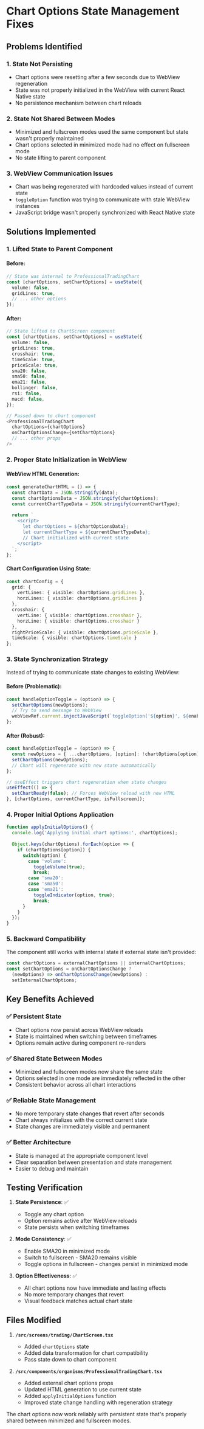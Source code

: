 # Chart Options State Management Fixes

## Problems Identified

### 1. **State Not Persisting**
- Chart options were resetting after a few seconds due to WebView regeneration
- State was not properly initialized in the WebView with current React Native state
- No persistence mechanism between chart reloads

### 2. **State Not Shared Between Modes**
- Minimized and fullscreen modes used the same component but state wasn't properly maintained
- Chart options selected in minimized mode had no effect on fullscreen mode
- No state lifting to parent component

### 3. **WebView Communication Issues**
- Chart was being regenerated with hardcoded values instead of current state
- `toggleOption` function was trying to communicate with stale WebView instances
- JavaScript bridge wasn't properly synchronized with React Native state

## Solutions Implemented

### 1. **Lifted State to Parent Component**

#### Before:
```typescript
// State was internal to ProfessionalTradingChart
const [chartOptions, setChartOptions] = useState({
  volume: false,
  gridLines: true,
  // ... other options
});
```

#### After:
```typescript
// State lifted to ChartScreen component
const [chartOptions, setChartOptions] = useState({
  volume: false,
  gridLines: true,
  crosshair: true,
  timeScale: true,
  priceScale: true,
  sma20: false,
  sma50: false,
  ema21: false,
  bollinger: false,
  rsi: false,
  macd: false,
});

// Passed down to chart component
<ProfessionalTradingChart
  chartOptions={chartOptions}
  onChartOptionsChange={setChartOptions}
  // ... other props
/>
```

### 2. **Proper State Initialization in WebView**

#### WebView HTML Generation:
```typescript
const generateChartHTML = () => {
  const chartData = JSON.stringify(data);
  const chartOptionsData = JSON.stringify(chartOptions);
  const currentChartTypeData = JSON.stringify(currentChartType);
  
  return `
    <script>
      let chartOptions = ${chartOptionsData};
      let currentChartType = ${currentChartTypeData};
      // Chart initialized with current state
    </script>
  `;
};
```

#### Chart Configuration Using State:
```typescript
const chartConfig = {
  grid: {
    vertLines: { visible: chartOptions.gridLines },
    horzLines: { visible: chartOptions.gridLines }
  },
  crosshair: {
    vertLine: { visible: chartOptions.crosshair },
    horzLine: { visible: chartOptions.crosshair }
  },
  rightPriceScale: { visible: chartOptions.priceScale },
  timeScale: { visible: chartOptions.timeScale }
};
```

### 3. **State Synchronization Strategy**

Instead of trying to communicate state changes to existing WebView:

#### Before (Problematic):
```typescript
const handleOptionToggle = (option) => {
  setChartOptions(newOptions);
  // Try to send message to WebView
  webViewRef.current.injectJavaScript(`toggleOption('${option}', ${enabled})`);
};
```

#### After (Robust):
```typescript
const handleOptionToggle = (option) => {
  const newOptions = { ...chartOptions, [option]: !chartOptions[option] };
  setChartOptions(newOptions);
  // Chart will regenerate with new state automatically
};

// useEffect triggers chart regeneration when state changes
useEffect(() => {
  setChartReady(false); // Forces WebView reload with new HTML
}, [chartOptions, currentChartType, isFullscreen]);
```

### 4. **Proper Initial Options Application**

```typescript
function applyInitialOptions() {
  console.log('Applying initial chart options:', chartOptions);
  
  Object.keys(chartOptions).forEach(option => {
    if (chartOptions[option]) {
      switch(option) {
        case 'volume':
          toggleVolume(true);
          break;
        case 'sma20':
        case 'sma50':
        case 'ema21':
          toggleIndicator(option, true);
          break;
      }
    }
  });
}
```

### 5. **Backward Compatibility**

The component still works with internal state if external state isn't provided:

```typescript
const chartOptions = externalChartOptions || internalChartOptions;
const setChartOptions = onChartOptionsChange ? 
  (newOptions) => onChartOptionsChange(newOptions) :
  setInternalChartOptions;
```

## Key Benefits Achieved

### ✅ **Persistent State**
- Chart options now persist across WebView reloads
- State is maintained when switching between timeframes
- Options remain active during component re-renders

### ✅ **Shared State Between Modes**
- Minimized and fullscreen modes now share the same state
- Options selected in one mode are immediately reflected in the other
- Consistent behavior across all chart interactions

### ✅ **Reliable State Management**
- No more temporary state changes that revert after seconds
- Chart always initializes with the correct current state
- State changes are immediately visible and permanent

### ✅ **Better Architecture**
- State is managed at the appropriate component level
- Clear separation between presentation and state management
- Easier to debug and maintain

## Testing Verification

1. **State Persistence**: ✅
   - Toggle any chart option
   - Option remains active after WebView reloads
   - State persists when switching timeframes

2. **Mode Consistency**: ✅
   - Enable SMA20 in minimized mode
   - Switch to fullscreen - SMA20 remains visible
   - Toggle options in fullscreen - changes persist in minimized mode

3. **Option Effectiveness**: ✅
   - All chart options now have immediate and lasting effects
   - No more temporary changes that revert
   - Visual feedback matches actual chart state

## Files Modified

1. **`/src/screens/trading/ChartScreen.tsx`**
   - Added `chartOptions` state
   - Added data transformation for chart compatibility
   - Pass state down to chart component

2. **`/src/components/organisms/ProfessionalTradingChart.tsx`**
   - Added external chart options props
   - Updated HTML generation to use current state
   - Added `applyInitialOptions` function
   - Improved state change handling with regeneration strategy

The chart options now work reliably with persistent state that's properly shared between minimized and fullscreen modes.
